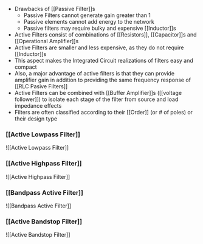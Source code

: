 - Drawbacks of [[Passive Filter]]s
	- Passive Filters cannot generate gain greater than 1
	- Passive elements cannot add energy to the network
	- Passive filters may require bulky and expensive [[Inductor]]s
- Active Filters consist of combinations of [[Resistors]], [[Capacitor]]s and [[Operational Amplifier]]s
- Active Filters are smaller and less expensive, as they do not require [[Inductor]]s
- This aspect makes the Integrated Circuit realizations of filters easy and compact
- Also, a major advantage of active filters is that they can provide amplifier gain in addition to providing the same frequency response of [[RLC Pasive Filters]]
- Active Filters can be combined with [[Buffer Amplifier]]s ([[voltage follower]]) to isolate each stage of the filter from source and load impedance effects
- Filters are often classified according to their [[Order]] (or # of poles) or their design type

### [[Active Lowpass Filter]]
![[Active Lowpass Filter]]

### [[Active Highpass Filter]]
![[Active Highpass Filter]]

### [[Bandpass Active Filter]]
![[Bandpass Active Filter]]

### [[Active Bandstop Filter]]
![[Active Bandstop Filter]]
